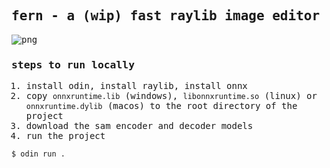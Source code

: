 <samp>

## fern - a (wip) fast raylib image editor

![png](https://iili.io/3uv104S.png)

### steps to run locally

1. install odin, install raylib, install onnx
2. copy `onnxruntime.lib` (windows), `libonnxruntime.so` (linux) or `onnxruntime.dylib` (macos) to the root directory of the project
3. download the sam encoder and decoder models
4. run the project

```bash
$ odin run .
```

</samp>